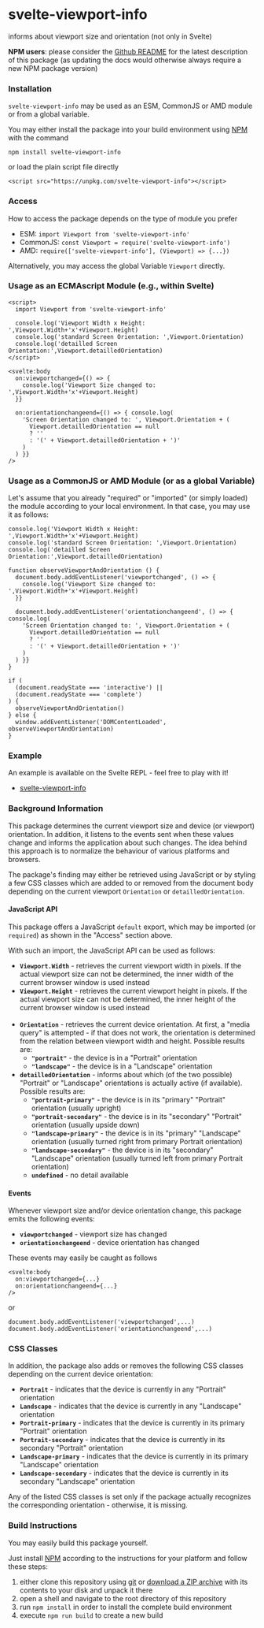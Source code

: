 # svelte-viewport-info #

informs about viewport size and orientation (not only in Svelte)

**NPM users**: please consider the [Github README](https://github.com/rozek/svelte-viewport-info/blob/main/README.md) for the latest description of this package (as updating the docs would otherwise always require a new NPM package version)

### Installation ###

`svelte-viewport-info` may be used as an ESM, CommonJS or AMD module or from a global variable.

You may either install the package into your build environment using [NPM](https://docs.npmjs.com/) with the command

```
npm install svelte-viewport-info
```

or load the plain script file directly

```
<script src="https://unpkg.com/svelte-viewport-info"></script>
```

### Access ###

How to access the package depends on the type of module you prefer

* ESM: `import Viewport from 'svelte-viewport-info'`
* CommonJS: `const Viewport = require('svelte-viewport-info')`
* AMD: `require(['svelte-viewport-info'], (Viewport) => {...})`

Alternatively, you may access the global Variable `Viewport` directly.

### Usage as an ECMAscript Module (e.g., within Svelte) ###

```
<script>
  import Viewport from 'svelte-viewport-info'

  console.log('Viewport Width x Height:     ',Viewport.Width+'x'+Viewport.Height)
  console.log('standard Screen Orientation: ',Viewport.Orientation)
  console.log('detailled Screen Orientation:',Viewport.detailledOrientation)
</script>

<svelte:body
  on:viewportchanged={() => {
    console.log('Viewport Size changed to: ',Viewport.Width+'x'+Viewport.Height)
  }}
  
  on:orientationchangeend={() => { console.log(
    'Screen Orientation changed to: ', Viewport.Orientation + (
      Viewport.detailledOrientation == null
      ? ''
      : '(' + Viewport.detailledOrientation + ')'
    )
  ) }}
/>
```

### Usage as a CommonJS or AMD Module (or as a global Variable) ###

Let's assume that you already "required" or "imported" (or simply loaded) the module according to your local environment. In that case, you may use it as follows:

```
console.log('Viewport Width x Height:     ',Viewport.Width+'x'+Viewport.Height)
console.log('standard Screen Orientation: ',Viewport.Orientation)
console.log('detailled Screen Orientation:',Viewport.detailledOrientation)

function observeViewportAndOrientation () {
  document.body.addEventListener('viewportchanged', () => {
    console.log('Viewport Size changed to: ',Viewport.Width+'x'+Viewport.Height)
  }}
  
  document.body.addEventListener('orientationchangeend', () => { console.log(
    'Screen Orientation changed to: ', Viewport.Orientation + (
      Viewport.detailledOrientation == null
      ? ''
      : '(' + Viewport.detailledOrientation + ')'
    )
  ) }}
}
  
if (
  (document.readyState === 'interactive') ||
  (document.readyState === 'complete')
) {
  observeViewportAndOrientation()
} else {
  window.addEventListener('DOMContentLoaded', observeViewportAndOrientation)
}
```

### Example ###

An example is available on the Svelte REPL - feel free to play with it!

* [svelte-viewport-info](https://svelte.dev/repl/84ad979c06e84c5e8a98933554ab49c6)

### Background Information ###

This package determines the current viewport size and device (or viewport) orientation. In addition, it listens to the events sent when these values change and informs the application about such changes. The idea behind this approach is to normalize the behaviour of various platforms and browsers.

The package's finding may either be retrieved using JavaScript or by styling a few CSS classes which are added to or removed from the document body depending on the current viewport `Orientation` or `detailledOrientation`.

#### JavaScript API ####

This package offers a JavaScript `default` export, which may be imported (or `required`) as shown in the "Access" section above.

With such an import, the JavaScript API can be used as follows:

* **`Viewport.Width`** - retrieves the current viewport width in pixels. If the actual viewport size can not be determined, the inner width of the current browser window is used instead
* **`Viewport.Height`** - retrieves the current viewport height in pixels. If the actual viewport size can not be determined, the inner height of the current browser window is used instead<br>&nbsp;<br>
* **`Orientation`** - retrieves the current device orientation. At first, a "media query" is attempted - if that does not work, the orientation is determined from the relation between viewport width and height. Possible results are:
  * **`"portrait"`** - the device is in a "Portrait" orientation
  * **`"landscape"`** - the device is in a "Landscape" orientation
* **`detailledOrientation`** - informs about which (of the two possible) "Portrait" or "Landscape" orientations is actually active (if available). Possible results are:
  * **`"portrait-primary"`** - the device is in its "primary" "Portrait" orientation (usually upright)
  * **`"portrait-secondary"`** - the device is in its "secondary" "Portrait" orientation (usually upside down)
  * **`"landscape-primary"`** - the device is in its "primary" "Landscape" orientation (usually turned right from primary Portrait orientation)
  * **`"landscape-secondary"`** - the device is in its "secondary" "Landscape" orientation (usually turned left from primary Portrait orientation)
  * **`undefined`** - no detail available

#### Events ####

Whenever viewport size and/or device orientation change, this package emits the following events:

* **`viewportchanged`** - viewport size has changed
* **`orientationchangeend`** - device orientation has changed

These events may easily be caught as follows

```
<svelte:body
  on:viewportchanged={...}
  on:orientationchangeend={...}
/>
```

or

```
document.body.addEventListener('viewportchanged',...)
document.body.addEventListener('orientationchangeend',...)
```

### CSS Classes ###

In addition, the package also adds or removes the following CSS classes depending on the current device orientation:

* **`Portrait`** - indicates that the device is currently in any "Portrait" orientation
* **`Landscape`** - indicates that the device is currently in any "Landscape" orientation
* **`Portrait-primary`** - indicates that the device is currently in its primary "Portrait" orientation
* **`Portrait-secondary`** - indicates that the device is currently in its secondary "Portrait" orientation
* **`Landscape-primary`** - indicates that the device is currently in its primary "Landscape" orientation
* **`Landscape-secondary`** - indicates that the device is currently in its secondary "Landscape" orientation

Any of the listed CSS classes is set only if the package actually recognizes the corresponding orientation - otherwise, it is missing.

### Build Instructions ###

You may easily build this package yourself.

Just install [NPM](https://docs.npmjs.com/) according to the instructions for your platform and follow these steps:

1. either clone this repository using [git](https://git-scm.com/) or [download a ZIP archive](https://github.com/rozek/svelte-viewport-info/archive/refs/heads/main.zip) with its contents to your disk and unpack it there 
2. open a shell and navigate to the root directory of this repository
3. run `npm install` in order to install the complete build environment
4. execute `npm run build` to create a new build
